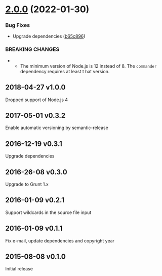 # [2.0.0](https://github.com/prantlf/grunt-nomnoml/compare/v1.0.4...v2.0.0) (2022-01-30)


### Bug Fixes

* Upgrade dependencies ([b65c896](https://github.com/prantlf/grunt-nomnoml/commit/b65c89671fe6ab70a3ad31663a65023f87219a1d))


### BREAKING CHANGES

* * The minimum version of Node.js is 12 instead of 8. The `commander` dependency requires at least t
hat version.

## 2018-04-27   v1.0.0

Dropped support of Node.js 4

## 2017-05-01   v0.3.2

Enable automatic versioning by semantic-release

## 2016-12-19   v0.3.1

Upgrade dependencies

## 2016-26-08   v0.3.0

Upgrade to Grunt 1.x

## 2016-01-09   v0.2.1

Support wildcards in the source file input

## 2016-01-09   v0.1.1

Fix e-mail, update dependencies and copyright year

## 2015-08-08   v0.1.0

Initial release
